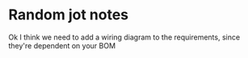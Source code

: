 # Random jot notes

Ok I think we need to add a wiring diagram to the requirements, since they're dependent on your BOM
